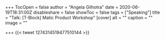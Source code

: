 +++
TocOpen = false
author = "Angela Gilhotra"
date = 2020-06-19T18:31:00Z
disableshare = false
showToc = false
tags = ["Speaking"]
title = "Talk: [T-Block] Matic Product Workshop"
[cover]
alt = ""
caption = ""
image = ""

+++
{{< tweet 1274314519477510144 >}}